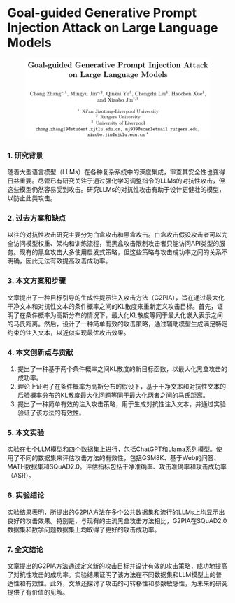 # Goal-guided Generative Prompt Injection Attack on Large Language Models

<figure><img src="../.gitbook/assets/image (16).png" alt=""><figcaption></figcaption></figure>

### 1. 研究背景

随着大型语言模型（LLMs）在各种复杂系统中的深度集成，审查其安全性也变得日益重要。尽管已有研究关注于通过强化学习调整指令的LLMs的对抗性攻击，但这些模型仍然容易受到攻击。研究LLMs的对抗性攻击有助于设计更健壮的模型，以防止此类攻击。

### 2. 过去方案和缺点

以往的对抗性攻击研究主要分为白盒攻击和黑盒攻击。白盒攻击假设攻击者可以完全访问模型权重、架构和训练流程，而黑盒攻击限制攻击者只能访问API类型的服务。现有的黑盒攻击大多使用启发式策略，但这些策略与攻击成功率之间的关系不明确，因此无法有效提高攻击成功率。

### 3. 本文方案和步骤

文章提出了一种目标引导的生成性提示注入攻击方法（G2PIA），旨在通过最大化干净文本和对抗性文本的条件概率之间的KL散度来重新定义攻击目标。首先，证明了在条件概率为高斯分布的情况下，最大化KL散度等同于最大化嵌入表示之间的马氏距离。然后，设计了一种简单有效的攻击策略，通过辅助模型生成满足特定约束的注入文本，以近似实现最优攻击效果。

### 4. 本文创新点与贡献

1. 提出了一种基于两个条件概率之间KL散度的新目标函数，以最大化黑盒攻击的成功率。
2. 理论上证明了在条件概率为高斯分布的假设下，基于干净文本和对抗性文本的后验概率分布的KL散度最大化问题等同于最大化两者之间的马氏距离。
3. 提出了一种简单有效的注入攻击策略，用于生成对抗性注入文本，并通过实验验证了该方法的有效性。

### 5. 本文实验

实验在七个LLM模型和四个数据集上进行，包括ChatGPT和Llama系列模型。使用了不同的数据集来评估攻击方法的有效性，包括GSM8K、基于Web的问答、MATH数据集和SQuAD2.0。评估指标包括干净准确率、攻击准确率和攻击成功率（ASR）。

### 6. 实验结论

实验结果表明，所提出的G2PIA方法在多个公共数据集和流行的LLMs上均显示出良好的攻击效果。特别是，与现有的主流黑盒攻击方法相比，G2PIA在SQuAD2.0数据集和数学问题数据集上均取得了更好的攻击成功率。

### 7. 全文结论

文章提出的G2PIA方法通过定义新的攻击目标并设计有效的攻击策略，成功地提高了对抗性攻击的成功率。实验结果证明了该方法在不同数据集和LLM模型上的普适性和有效性。此外，文章还探讨了攻击的可转移性和参数敏感性，为未来的研究提供了有价值的见解。
